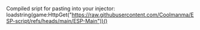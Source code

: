 Compiled sript for pasting into your injector:
loadstring(game:HttpGet("https://raw.githubusercontent.com/Coolmanma/ESP-script/refs/heads/main/ESP-Main"))() 
